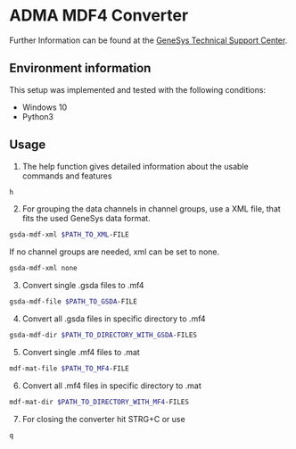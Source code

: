 # ADMA MDF4 Converter
Further Information can be found at the [GeneSys Technical Support Center](https://genesys-offenburg.de/support-center/). 

## Environment information
This setup was implemented and tested with the following conditions:
- Windows 10
- Python3

## Usage
1. The help function gives detailed information about the usable commands and features
```bash
h
```

2. For grouping the data channels in channel groups, use a XML file, that fits the used GeneSys data format. 
```bash
gsda-mdf-xml $PATH_TO_XML-FILE
```

If no channel groups are needed, xml can be set to none.
```bash
gsda-mdf-xml none
```

3. Convert single .gsda files to .mf4
```bash
gsda-mdf-file $PATH_TO_GSDA-FILE
```

4. Convert all .gsda files in specific directory to .mf4
```bash
gsda-mdf-dir $PATH_TO_DIRECTORY_WITH_GSDA-FILES
```

5. Convert single .mf4 files to .mat
```bash
mdf-mat-file $PATH_TO_MF4-FILE
```

6. Convert all .mf4 files in specific directory to .mat
```bash
mdf-mat-dir $PATH_TO_DIRECTORY_WITH_MF4-FILES
```

7. For closing the converter hit STRG+C or use 
```bash
q 
```